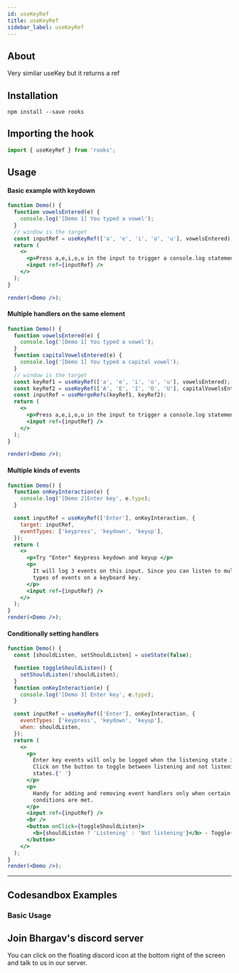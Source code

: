 ```yaml
---
id: useKeyRef
title: useKeyRef
sidebar_label: useKeyRef
---
```


## About

Very similar useKey but it returns a ref

[//]: # 'Main'

## Installation

    npm install --save rooks

## Importing the hook

```javascript
import { useKeyRef } from 'rooks';
```

## Usage

#### Basic example with keydown

```jsx
function Demo() {
  function vowelsEntered(e) {
    console.log('[Demo 1] You typed a vowel');
  }
  // window is the target
  const inputRef = useKeyRef(['a', 'e', 'i', 'o', 'u'], vowelsEntered);
  return (
    <>
      <p>Press a,e,i,o,u in the input to trigger a console.log statement</p>
      <input ref={inputRef} />
    </>
  );
}

render(<Demo />);
```

#### Multiple handlers on the same element

```jsx
function Demo() {
  function vowelsEntered(e) {
    console.log('[Demo 1] You typed a vowel');
  }
  function capitalVowelsEntered(e) {
    console.log('[Demo 1] You typed a capital vowel');
  }
  // window is the target
  const keyRef1 = useKeyRef(['a', 'e', 'i', 'o', 'u'], vowelsEntered);
  const keyRef2 = useKeyRef(['A', 'E', 'I', 'O', 'U'], capitalVowelsEntered);
  const inputRef = useMergeRefs(keyRef1, keyRef2);
  return (
    <>
      <p>Press a,e,i,o,u in the input to trigger a console.log statement</p>
      <input ref={inputRef} />
    </>
  );
}

render(<Demo />);
```

#### Multiple kinds of events

```jsx
function Demo() {
  function onKeyInteraction(e) {
    console.log('[Demo 2]Enter key', e.type);
  }

  const inputRef = useKeyRef(['Enter'], onKeyInteraction, {
    target: inputRef,
    eventTypes: ['keypress', 'keydown', 'keyup'],
  });
  return (
    <>
      <p>Try "Enter" Keypress keydown and keyup </p>
      <p>
        It will log 3 events on this input. Since you can listen to multiple
        types of events on a keyboard key.
      </p>
      <input ref={inputRef} />
    </>
  );
}
render(<Demo />);
```

#### Conditionally setting handlers

```jsx
function Demo() {
  const [shouldListen, setShouldListen] = useState(false);

  function toggleShouldListen() {
    setShouldListen(!shouldListen);
  }
  function onKeyInteraction(e) {
    console.log('[Demo 3] Enter key', e.type);
  }

  const inputRef = useKeyRef(['Enter'], onKeyInteraction, {
    eventTypes: ['keypress', 'keydown', 'keyup'],
    when: shouldListen,
  });
  return (
    <>
      <p>
        Enter key events will only be logged when the listening state is true.
        Click on the button to toggle between listening and not listening
        states.{' '}
      </p>
      <p>
        Handy for adding and removing event handlers only when certain
        conditions are met.
      </p>
      <input ref={inputRef} />
      <br />
      <button onClick={toggleShouldListen}>
        <b>{shouldListen ? 'Listening' : 'Not listening'}</b> - Toggle{' '}
      </button>
    </>
  );
}
render(<Demo />);
```

---

## Codesandbox Examples

### Basic Usage

## Join Bhargav's discord server

You can click on the floating discord icon at the bottom right of the screen and talk to us in our server.
